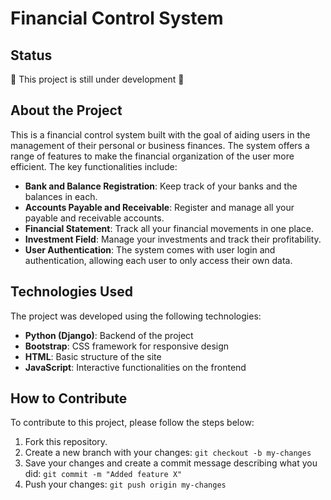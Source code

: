 # Financial Control System

## Status

🚧 This project is still under development 🚧

## About the Project

This is a financial control system built with the goal of aiding users in the management of their personal or business finances. The system offers a range of features to make the financial organization of the user more efficient. The key functionalities include:

- **Bank and Balance Registration**: Keep track of your banks and the balances in each.
- **Accounts Payable and Receivable**: Register and manage all your payable and receivable accounts.
- **Financial Statement**: Track all your financial movements in one place.
- **Investment Field**: Manage your investments and track their profitability.
- **User Authentication**: The system comes with user login and authentication, allowing each user to only access their own data.

## Technologies Used

The project was developed using the following technologies:

- **Python (Django)**: Backend of the project
- **Bootstrap**: CSS framework for responsive design
- **HTML**: Basic structure of the site
- **JavaScript**: Interactive functionalities on the frontend

## How to Contribute

To contribute to this project, please follow the steps below:

1. Fork this repository.
2. Create a new branch with your changes: `git checkout -b my-changes`
3. Save your changes and create a commit message describing what you did: `git commit -m "Added feature X"`
4. Push your changes: `git push origin my-changes`






